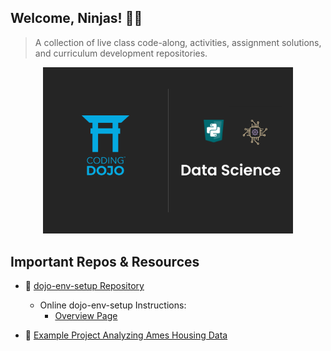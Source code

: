 ## Welcome, Ninjas! 👋🥷 

> A collection of live class code-along, activities, assignment solutions, and curriculum development repositories.


<center> <img src="../images/Data Science Thumbnail.png" width=400></center>


## Important Repos & Resources

- 📀 [dojo-env-setup Repository](https://github.com/coding-dojo-data-science/dojo-env-setup)
    - Online dojo-env-setup Instructions:
      - [Overview Page](https://hackmd.io/@jirvingphd/dojo-env-overview)

- 📔 [Example Project Analyzing Ames Housing Data](https://github.com/coding-dojo-data-science/Example-Project-Analyzing-Ames-Housing)



<!--

**Here are some ideas to get you started:**

🙋‍♀️ A short introduction - what is your organization all about?
🌈 Contribution guidelines - how can the community get involved?
👩‍💻 Useful resources - where can the community find your docs? Is there anything else the community should know?
🍿 Fun facts - what does your team eat for breakfast?
🧙 Remember, you can do mighty things with the power of [Markdown](https://docs.github.com/github/writing-on-github/getting-started-with-writing-and-formatting-on-github/basic-writing-and-formatting-syntax)
-->
